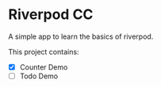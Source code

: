 # Riverpod CC

A simple app to learn the basics of riverpod.

This project contains:

-   [x] Counter Demo
-   [ ] Todo Demo
